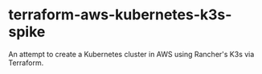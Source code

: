 # terraform-aws-kubernetes-k3s-spike
An attempt to create a Kubernetes cluster in AWS using Rancher's K3s via Terraform. 

